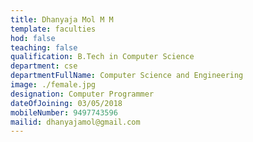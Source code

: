 ```yaml
---
title: Dhanyaja Mol M M
template: faculties
hod: false
teaching: false
qualification: B.Tech in Computer Science
department: cse
departmentFullName: Computer Science and Engineering
image: ./female.jpg
designation: Computer Programmer
dateOfJoining: 03/05/2018
mobileNumber: 9497743596
mailid: dhanyajamol@gmail.com
---
```


